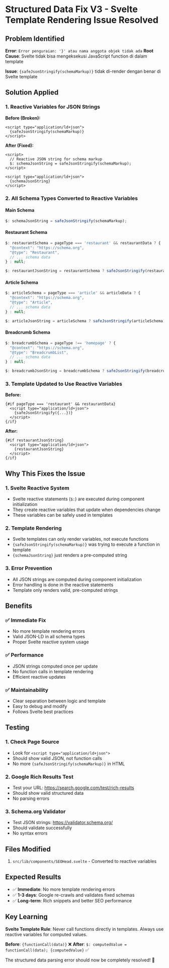# Structured Data Fix V3 - Svelte Template Rendering Issue Resolved

## Problem Identified

**Error**: `Error penguraian: '}' atau nama anggota objek tidak ada`
**Root Cause**: Svelte tidak bisa mengeksekusi JavaScript function di dalam template

**Issue**: `{safeJsonStringify(schemaMarkup)}` tidak di-render dengan benar di Svelte template

## Solution Applied

### 1. **Reactive Variables for JSON Strings**

**Before (Broken):**
```svelte
<script type="application/ld+json">
  {safeJsonStringify(schemaMarkup)}
</script>
```

**After (Fixed):**
```svelte
<script>
  // Reactive JSON string for schema markup
  $: schemaJsonString = safeJsonStringify(schemaMarkup);
</script>

<script type="application/ld+json">
  {schemaJsonString}
</script>
```

### 2. **All Schema Types Converted to Reactive Variables**

#### **Main Schema**
```javascript
$: schemaJsonString = safeJsonStringify(schemaMarkup);
```

#### **Restaurant Schema**
```javascript
$: restaurantSchema = pageType === 'restaurant' && restaurantData ? {
  "@context": "https://schema.org",
  "@type": "Restaurant",
  // ... schema data
} : null;

$: restaurantJsonString = restaurantSchema ? safeJsonStringify(restaurantSchema) : '';
```

#### **Article Schema**
```javascript
$: articleSchema = pageType === 'article' && articleData ? {
  "@context": "https://schema.org",
  "@type": "Article",
  // ... schema data
} : null;

$: articleJsonString = articleSchema ? safeJsonStringify(articleSchema) : '';
```

#### **Breadcrumb Schema**
```javascript
$: breadcrumbSchema = pageType !== 'homepage' ? {
  "@context": "https://schema.org",
  "@type": "BreadcrumbList",
  // ... schema data
} : null;

$: breadcrumbJsonString = breadcrumbSchema ? safeJsonStringify(breadcrumbSchema) : '';
```

### 3. **Template Updated to Use Reactive Variables**

**Before:**
```svelte
{#if pageType === 'restaurant' && restaurantData}
  <script type="application/ld+json">
    {safeJsonStringify({...})}
  </script>
{/if}
```

**After:**
```svelte
{#if restaurantJsonString}
  <script type="application/ld+json">
    {restaurantJsonString}
  </script>
{/if}
```

## Why This Fixes the Issue

### 1. **Svelte Reactive System**
- Svelte reactive statements (`$:`) are executed during component initialization
- They create reactive variables that update when dependencies change
- These variables can be safely used in templates

### 2. **Template Rendering**
- Svelte templates can only render variables, not execute functions
- `{safeJsonStringify(schemaMarkup)}` was trying to execute a function in template
- `{schemaJsonString}` just renders a pre-computed string

### 3. **Error Prevention**
- All JSON strings are computed during component initialization
- Error handling is done in the reactive statements
- Template only renders valid, pre-computed strings

## Benefits

### ✅ **Immediate Fix**
- No more template rendering errors
- Valid JSON-LD in all schema types
- Proper Svelte reactive system usage

### ✅ **Performance**
- JSON strings computed once per update
- No function calls in template rendering
- Efficient reactive updates

### ✅ **Maintainability**
- Clear separation between logic and template
- Easy to debug and modify
- Follows Svelte best practices

## Testing

### 1. **Check Page Source**
- Look for `<script type="application/ld+json">`
- Should show valid JSON, not function calls
- No more `{safeJsonStringify(schemaMarkup)}` in HTML

### 2. **Google Rich Results Test**
- Test your URL: https://search.google.com/test/rich-results
- Should show valid structured data
- No parsing errors

### 3. **Schema.org Validator**
- Test JSON strings: https://validator.schema.org/
- Should validate successfully
- No syntax errors

## Files Modified

1. `src/lib/components/SEOHead.svelte` - Converted to reactive variables

## Expected Results

- ✅ **Immediate**: No more template rendering errors
- ✅ **1-3 days**: Google re-crawls and validates fixed schemas
- ✅ **Long-term**: Rich snippets and better SEO performance

## Key Learning

**Svelte Template Rule**: Never call functions directly in templates. Always use reactive variables for computed values.

**Before**: `{functionCall(data)}` ❌
**After**: `$: computedValue = functionCall(data); {computedValue}` ✅

The structured data parsing error should now be completely resolved! 🚀
